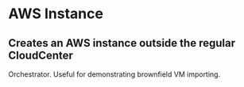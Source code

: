 # AWS Instance
## Creates an AWS instance outside the regular CloudCenter 
Orchestrator. Useful for demonstrating brownfield VM importing.